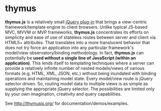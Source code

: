 thymus
======

<p id="thymusDesc"><b>thymus.js</b> is a relatively small <a href="http://learn.jquery.com/plugins/">jQuery plug-in</a> that brings a view-centric 
framework/template engine to client browsers. Unlike typical JS-based MVC, MVVM or MVP frameworks, <b>thymus.js</b> concentrates its efforts on 
simplicity and ease of use of stateless routes between server and client via HTML5+ attributes. That translates into a more translucent behavior 
that does not try force an application into any particular framework's model/view observatory/binding methodology. In fact, <b>thymus.js</b> can 
potentially be <b>used without a single line of JavaScript (within an application)</b>. This lends itself to templating techniques where a server 
can provide a relatively infinite number of nested models/views of various formats (e.g. HTML, XML, JSON, etc.) without being inundated with binding 
operations and maintaining model state. Every model/view route is jQuery selector driven. So, routing model data to multiple views is as simple as 
supplying the appropriate jQuery selector. The possibilities are limited only by your own imagination, creativity and query capabilities.</p> 
See <a href="http://ugate.github.io/thymus/">http://thymusjs.org/</a> for documentation/demos/examples.